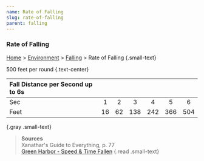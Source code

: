 ```yaml
---
name: Rate of Falling 
slug: rate-of-falling
parent: falling
---
```

### Rate of Falling 
[Home](dm-operations-center) > [Environment](environment) > [Falling](falling) > Rate of Falling {.small-text}

500 feet per round {.text-center}

| Fall Distance per Second up to 6s |||||||
|:-----|:--:|:--:|:---:|:---:|:---:|:---:|
| Sec | 1 | 2 | 3 | 4 | 5 | 6 |
| Feet | 16 | 62 | 138 | 242 | 366 | 504 |
{.gray .small-text}

> **Sources** <br/>
> Xanathar's Guide to Everything, p. 77<br/>
> [Green Harbor - Speed & Time Fallen](http://www.greenharbor.com/fffolder/speedtime.pdf)
{.read .small-text}

